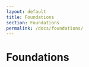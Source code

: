 ```yaml
---
layout: default
title: Foundations
section: Foundations
permalink: /docs/foundations/
---
```


# Foundations
